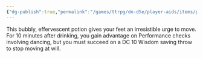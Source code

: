 ```yaml
---
{"dg-publish":true,"permalink":"/games/ttrpg/dn-d5e/player-aids/items/potions/potion-of-dancing-feet/","tags":["ttrpg/dnd/5e"],"noteIcon":""}
---
```



This bubbly, effervescent potion gives your feet an irresistible urge to move. For 10 minutes after drinking, you gain advantage on Performance checks involving dancing, but you must succeed on a DC 10 Wisdom saving throw to stop moving at will.
